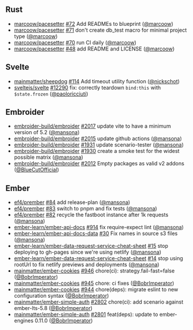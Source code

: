 ## Rust

- [marcoow/pacesetter] [#72](https://github.com/marcoow/pacesetter/pull/72) Add
  READMEs to blueprint ([@marcoow])
- [marcoow/pacesetter] [#71](https://github.com/marcoow/pacesetter/pull/71)
  don't create db_test macro for minimal project type ([@marcoow])
- [marcoow/pacesetter] [#70](https://github.com/marcoow/pacesetter/pull/70) run
  CI daily ([@marcoow])
- [marcoow/pacesetter] [#48](https://github.com/marcoow/pacesetter/pull/48) add
  README and LICENSE ([@marcoow])

## Svelte

- [mainmatter/sheepdog] [#114](https://github.com/mainmatter/sheepdog/pull/114)
  Add timeout utility function ([@nickschot])
- [sveltejs/svelte] [#12290](https://github.com/sveltejs/svelte/pull/12290) fix:
  correctly teardown `bind:this` with `$state.frozen` ([@paoloricciuti])

## Embroider

- [embroider-build/embroider]
  [#2017](https://github.com/embroider-build/embroider/pull/2017) update vite to
  have a minimum version of 5.2 ([@mansona])
- [embroider-build/embroider]
  [#2015](https://github.com/embroider-build/embroider/pull/2015) update github
  actions ([@mansona])
- [embroider-build/embroider]
  [#1931](https://github.com/embroider-build/embroider/pull/1931) update
  scenario-tester ([@mansona])
- [embroider-build/embroider]
  [#1930](https://github.com/embroider-build/embroider/pull/1930) create a smoke
  test for the widest possible matrix ([@mansona])
- [embroider-build/embroider]
  [#2012](https://github.com/embroider-build/embroider/pull/2012) Empty packages
  as valid v2 addons ([@BlueCutOfficial])

## Ember

- [ef4/prember] [#84](https://github.com/ef4/prember/pull/84) add release-plan
  ([@mansona])
- [ef4/prember] [#83](https://github.com/ef4/prember/pull/83) switch to pnpm and
  fix tests ([@mansona])
- [ef4/prember] [#82](https://github.com/ef4/prember/pull/82) recycle the
  fastboot instance after 1k requests ([@mansona])
- [ember-learn/ember-api-docs]
  [#914](https://github.com/ember-learn/ember-api-docs/pull/914) fix
  require-expect lint ([@mansona])
- [ember-learn/ember-api-docs-data]
  [#30](https://github.com/ember-learn/ember-api-docs-data/pull/30) Fix names in
  source s3 files ([@mansona])
- [ember-learn/ember-data-request-service-cheat-sheet]
  [#15](https://github.com/ember-learn/ember-data-request-service-cheat-sheet/pull/15)
  stop deploying to gh-pages since we're using netlify ([@mansona])
- [ember-learn/ember-data-request-service-cheat-sheet]
  [#14](https://github.com/ember-learn/ember-data-request-service-cheat-sheet/pull/14)
  stop using rootUrl to fix netlify previews and deployments ([@mansona])
- [mainmatter/ember-cookies]
  [#946](https://github.com/mainmatter/ember-cookies/pull/946) chore(ci):
  strategy.fail-fast=false ([@BobrImperator])
- [mainmatter/ember-cookies]
  [#945](https://github.com/mainmatter/ember-cookies/pull/945) chore: ci fixes
  ([@BobrImperator])
- [mainmatter/ember-cookies]
  [#944](https://github.com/mainmatter/ember-cookies/pull/944) chore(deps):
  migrate eslint to new configuration syntax ([@BobrImperator])
- [mainmatter/ember-simple-auth]
  [#2802](https://github.com/mainmatter/ember-simple-auth/pull/2802) chore(ci):
  add scenario against ember-lts-5.8 ([@BobrImperator])
- [mainmatter/ember-simple-auth]
  [#2801](https://github.com/mainmatter/ember-simple-auth/pull/2801) feat(deps):
  update to ember-engines 0.11.0 ([@BobrImperator])

[@BlueCutOfficial]: https://github.com/BlueCutOfficial
[@BobrImperator]: https://github.com/BobrImperator
[@mansona]: https://github.com/mansona
[@marcoow]: https://github.com/marcoow
[@nickschot]: https://github.com/nickschot
[@paoloricciuti]: https://github.com/paoloricciuti
[ef4/prember]: https://github.com/ef4/prember
[ember-learn/ember-api-docs-data]:
  https://github.com/ember-learn/ember-api-docs-data
[ember-learn/ember-api-docs]: https://github.com/ember-learn/ember-api-docs
[ember-learn/ember-data-request-service-cheat-sheet]:
  https://github.com/ember-learn/ember-data-request-service-cheat-sheet
[embroider-build/embroider]: https://github.com/embroider-build/embroider
[mainmatter/ember-cookies]: https://github.com/mainmatter/ember-cookies
[mainmatter/ember-simple-auth]: https://github.com/mainmatter/ember-simple-auth
[mainmatter/sheepdog]: https://github.com/mainmatter/sheepdog
[marcoow/pacesetter]: https://github.com/marcoow/pacesetter
[sveltejs/svelte]: https://github.com/sveltejs/svelte
